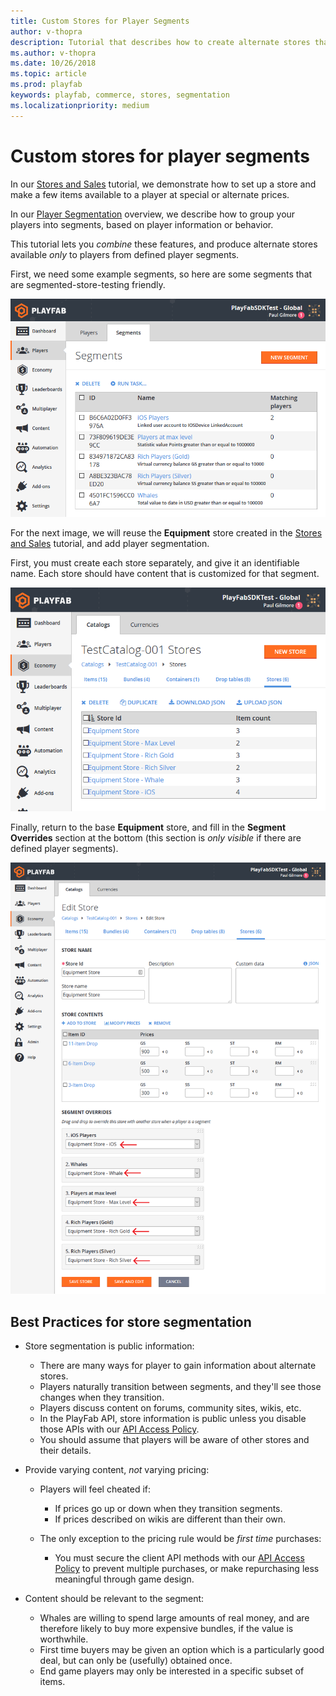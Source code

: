 ```yaml
---
title: Custom Stores for Player Segments
author: v-thopra
description: Tutorial that describes how to create alternate stores that are available only to players from defined Player Segments.
ms.author: v-thopra
ms.date: 10/26/2018
ms.topic: article
ms.prod: playfab
keywords: playfab, commerce, stores, segmentation
ms.localizationpriority: medium
---
```


# Custom stores for player segments

In our [Stores and Sales](stores-and-sales.md) tutorial, we demonstrate how to set up a store and make a few items available to a player at special or alternate prices.

In our [Player Segmentation](../../analytics/segmentation/index.md) overview, we describe how to group your players into segments, based on player information or behavior.

This tutorial lets you *combine* these features, and produce alternate stores available *only* to players from defined player segments.

First, we need some example segments, so here are some segments that are segmented-store-testing friendly.

![Game Manager - Players - Segments - Example Segments](media/tutorials/game-manager-players-segments-example-segments.png)  

For the next image, we will reuse the **Equipment** store created in the [Stores and Sales](stores-and-sales.md) tutorial, and add player segmentation.

First, you must create each store separately, and give it an identifiable name. Each store should have content that is customized for that segment.

![Game Manager - Economy - Catalogs - Stores](media/tutorials/game-manager-economy-catalogs-stores.png)  

Finally, return to the base **Equipment** store, and fill in the **Segment Overrides** section at the bottom (this section is *only visible* if there are defined player segments).

![Game Manager - Edit Store - Segment Overrides](media/tutorials/game-manager-edit-store-segment-overrides.png)  

## Best Practices for store segmentation

- Store segmentation is public information:
  - There are many ways for player to gain information about alternate stores.
  - Players naturally transition between segments, and they'll see those changes when they transition.
  - Players discuss content on forums, community sites, wikis, etc.
  - In the PlayFab API, store information is public unless you disable those APIs with our [API Access Policy](../../config/gamemanager/api-access-policy.md).
  - You should assume that players will be aware of other stores and their details.

- Provide varying content, *not* varying pricing:
  - Players will feel cheated if:
    - If prices go up or down when they transition segments.
    - If prices described on wikis are different than their own.

  - The only exception to the pricing rule would be *first time* purchases:
    - You must secure the client API methods with our [API Access Policy](../../config/gamemanager/api-access-policy.md) to prevent multiple purchases, or make repurchasing less meaningful through game design.

- Content should be relevant to the segment:
  - Whales are willing to spend large amounts of real money, and are therefore likely to buy more expensive bundles, if the value is worthwhile.
  - First time buyers may be given an option which is a particularly good deal, but can only be (usefully) obtained once.
  - End game players may only be interested in a specific subset of items.
